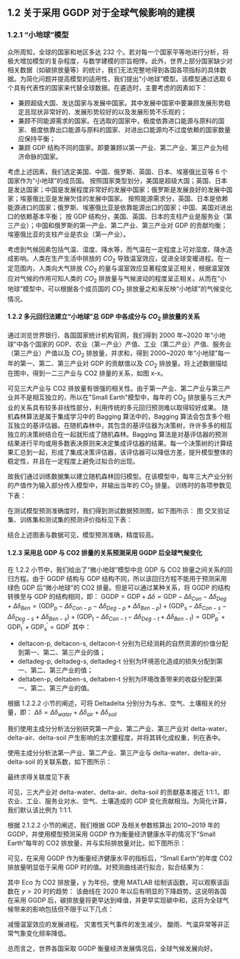 ## 1.2 关于采用 GGDP 对于全球气候影响的建模

### 1.2.1 “小地球”模型

众所周知，全球的国家和地区多达 232 个。若对每一个国家平等地进行分析，将极大增加模型的复杂程度，与数学建模的宗旨相悖。此外，世界上部分国家缺少对相关数据（如碳排放量等）的统计，我们无法完整地得到各国各项指标的具体数据。为简化问题并提高模型的适用性，我们提出“小地球”模型。该模型通过选取 6 个具有代表性的国家来代替全球数据。在遴选时，主要考虑的因素如下：

*  兼顾超级大国、发达国家与发展中国家。其中发展中国家中要兼顾发展形势稳定且现状非常好的、发展形势较好的以及发展形势不乐观的；
*  兼顾不同能源需求的国家。在选取的国家中，极度依靠进口能源与原料的国家、极度依靠出口能源与原料的国家、对进出口能源均不过度依赖的国家数量应保持平衡；
*  兼顾 GDP 结构不同的国家。即要兼顾以第一产业、第二产业、第三产业为经济命脉的国家。

考虑上述因素，我们选定美国、中国、俄罗斯、英国、日本、埃塞俄比亚等 6 个国家作为“小地球”的成员国。
按照国家类型划分，美国是超级大国；英国、日本是发达国家；中国是发展程度非常好的发展中国家；俄罗斯是发展良好的发展中国家；埃塞俄比亚是发展欠佳的发展中国家。
按照能源需求分，英国、日本是依赖能源进口的国家；俄罗斯、埃塞俄比亚是依靠能源出口的国家；中国、美国对进出口的依赖基本平衡；
按 GDP 结构分，美国、英国、日本的支柱产业是服务业（第三产业）；中国和俄罗斯的第一产业、第二产业、第三产业对 GDP 的贡献均衡；埃塞俄比亚的支柱产业是农业（第一产业）。

考虑到气候因素包括气温、湿度、降水等，而气温在一定程度上可对湿度、降水造成影响。人类在生产生活中排放的 $CO_2$ 导致温室效应，促进全球变暖进程。在一定范围内，人类向大气排放 $CO_2$ 的量与温室效应显著程度呈正相关，根据温室效应对气候的作用可知人类的 $CO_2$ 排放量与气候波动的程度呈正相关。从而在“小地球”模型中，可以根据各个成员国的 $CO_2$ 排放量之和来反映“小地球”的气候变化情况。

#### 1.2.2 多元回归法建立“小地球”总 GDP 中各成分与 $CO_2$ 排放量的关系

通过浏览世界银行、各国国家统计机构官网，我们得到 2000 年~2020 年“小地球”中各个国家的 GDP、农业（第一产业）产值、工业（第二产业）产值、服务业（第三产业）产值以及 $CO_2$ 排放量，并求和，得到 2000~2020 年“小地球”每一年的第一、第二、第三产业对 GDP 的贡献值以及 $CO_2$ 排放量。将上述数据描绘在图中，得到一二三产业与 CO2 排量的关系，如图 x-x。


可见三大产业与 CO2 排放量有很强的相关性。由于第一产业、第二产业与第三产业并不是相互独立的，所以在"Small Earth"模型中，每年的 $\mathrm{CO_2}$ 排放量与三大产业的关系具有较多非线性部分，利用传统的多元回归预测难以取得较好成果。
随机森林算法是属于集成学习中的 Bagging 算法中的，Bagging 算法会包含多个相互独立的基评估器。在随机森林中，其包含的基评估器为决策树，许许多多的相互独立的决策树结合在一起就形成了随机森林。Bagging 算法是对基评估器的预测结果进行平均或用多数表决原则来决定集成评估器的结果。每一个决策树的计算结果汇总到一起，形成了集成决策评估器，该评估器可以降低方差，提升模型整体的稳定性，并且在一定程度上避免过拟合的出现。

故我们通过训练数据集以建立随机森林回归模型。在该模型中，每年三大产业分别的产值作为输入部分传入模型中，并输出当年的 $\mathrm{CO_2}$ 排量。
训练时的各项参数见下表：

在测试模型预测准确度时，我们得到测试数据预测图，如下图所示：
图
交叉验证集、训练集和测试集的预测评价指标见下表：

结合上述图表与数据可见，模型预测准确，精度较高。

#### 1.2.3 采用总 GDP 与 CO2 排量的关系预测采用 GGDP 后全球气候变化

在 1.2.2 小节中，我们给出了“微小地球”模型中总 GDP 与 CO2 排量之间关系的回归方程。由于 GGDP 结构与 GDP 结构不同，所以该回归方程不能用于预测采用绿色 GDP 后“微小地球”的 CO2 排量。但是可以通过某种关系，将 GGDP 的结构转换至与 GDP 的结构相同，即：
$\mathrm{GGDP}=\mathrm{GDP}+\Delta\delta=\mathrm{GDP }- \Delta \delta_{Con} - \Delta \delta_{Deg}+\Delta \delta_{Ben} = (\mathrm{GDP_{p}}- \Delta \delta_{Con-p}-\Delta \delta_{Deg-p}+\Delta \delta_{Ben-p})+(\mathrm{GDP_{s}}- \Delta \delta_{Con-s}-\Delta \delta_{Deg-s}+\Delta \delta_{Ben-s})+(\mathrm{GDP_{t}}- \Delta \delta_{Con-t}-\Delta \delta_{Deg-t}+\Delta \delta_{Ben-t}) = \mathrm {{{GDP}_p}^{\prime}} +\mathrm {{{GDP}_t}^{\prime}} +\mathrm {{{GDP}_s}^{\prime}} =\mathrm{{GDP}^{\prime}}$
其中：
* deltacon-p, deltacon-s, deltacon-t 分别为已经消耗的自然资源的价值分配到第一、第二、第三产业的值；
* deltadeg-p, deltadeg-s, deltadeg-t 分别为环境恶化造成的损失分配到第一、第二、第三产业的值；
* deltaben-p, deltaben-s, deltaben-t 分别为环境改善带来的收益分配到第一、第二、第三产业的值。

根据 1.2.2.2 小节的阐述，可将 Deltadelta 分别分为与水、空气、土壤相关的分量，即：
$\Delta \delta=\Delta\delta_{water}+\Delta\delta_{air}+\Delta\delta_{soil}$

我们使用主成分分析法分别研究第一产业、第二产业、第三产业对 delta-water、delta-air、delta-soil 产生影响的主次要程度，并将其转化成权重，列在表中。

使用主成分分析法第一产业、第二产业、第三产业与 delta-water、delta-air、delta-soil 的关联系数，如下图所示：

最终求得关联度见下表

可见，三大产业对 delta-water、delta-air、delta-soil 的贡献基本接近 1:1:1，即农业、工业、服务业对水、空气、土壤造成的 GDP 变化贡献相当。为简化计算，我们默认该比例为 1:1:1.

根据 2.1.2.2 小节的阐述，我们根据 GDP 及相关参数核算出 2010~2019 年的 GGDP，并使用模型预测采用 GGDP 作为衡量经济健康水平的情况下“Small Earth”每年的 CO2 排放量，并与实际排放量对比，如下图所示：

可见，在采用 GGDP 作为衡量经济健康水平的指标后，“Small Earth”的年度 CO2 排放量明显低于采用 GDP 时的值。对预测曲线进行拟合，拟合结果为：

其中 Eco 为 CO2 排放量，y 为年份。使用 MATLAB 绘制该函数，可以观察该函数在 $y>20$ 时的趋势：
该曲线在 2020 年以后有明显的下降趋势。这说明各国在采用 GGDP 后，碳排放量将更早达到峰值，并更早实现碳中和，这将为全球气候带来的影响包括但不限于以下几点：

减慢温室效应的发展进程。
灾害性天气事件的发生减少。
酸雨、气温异常等非正常气象变化频率降低。

总而言之，世界各国采取 GGDP 衡量经济发展情况后，全球气候发展向好。



